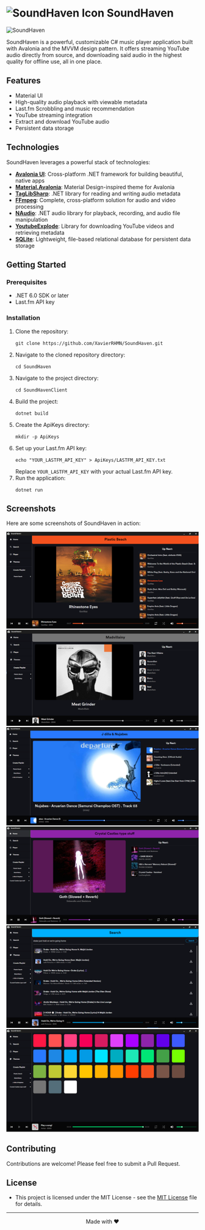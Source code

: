# <img src="SoundHavenClient/Assets/Icons/SoundHavenClient.ico" alt="SoundHaven Icon" width="32" height="32"> SoundHaven

![SoundHaven](https://github.com/user-attachments/assets/b1f430a6-f878-4fa9-bc14-a1163ec1d5dd)

SoundHaven is a powerful, customizable C# music player application built
with Avalonia and the MVVM design pattern. It offers streaming YouTube audio directly from source, 
and downloading said audio in the highest quality for offline use, all in one place. 

##  Features

-  Material UI
-  High-quality audio playback with viewable metadata
-  Last.fm Scrobbling and music recommendation
-  YouTube streaming integration
-  Extract and download YouTube audio
-  Persistent data storage

##  Technologies

SoundHaven leverages a powerful stack of technologies:

- **[Avalonia UI](https://avaloniaui.net/)**: Cross-platform .NET framework for building beautiful, native apps
- **[Material.Avalonia](https://github.com/AvaloniaCommunity/Material.Avalonia)**: Material Design-inspired theme for Avalonia
- **[TagLibSharp](https://github.com/mono/taglib-sharp)**: .NET library for reading and writing audio metadata
- **[FFmpeg](https://ffmpeg.org/)**: Complete, cross-platform solution for audio and video processing
- **[NAudio](https://github.com/naudio/NAudio)**: .NET audio library for playback, recording, and audio file manipulation
- **[YoutubeExplode](https://github.com/Tyrrrz/YoutubeExplode)**: Library for downloading YouTube videos and retrieving metadata
- **[SQLite](https://www.sqlite.org/)**: Lightweight, file-based relational database for persistent data storage

##  Getting Started

### Prerequisites

- .NET 6.0 SDK or later
- Last.fm API key

### Installation

1. Clone the repository:
   ```
   git clone https://github.com/XavierRHMN/SoundHaven.git
   ```
2. Navigate to the cloned repository directory:
   ```
   cd SoundHaven
   ```
3. Navigate to the project directory:
   ```
   cd SoundHavenClient
   ```
4. Build the project:
   ```
   dotnet build
   ```
5. Create the ApiKeys directory:
   ```
   mkdir -p ApiKeys
   ```
6. Set up your Last.fm API key:
   ```
   echo "YOUR_LASTFM_API_KEY" > ApiKeys/LASTFM_API_KEY.txt
   ```
   Replace `YOUR_LASTFM_API_KEY` with your actual Last.fm API key.
7. Run the application:
   ```
   dotnet run
   ```

##  Screenshots

Here are some screenshots of SoundHaven in action:

![SoundHaven First](SoundHavenClient/Screenshots/soundhaven_1.png)
![SoundHaven Second](SoundHavenClient/Screenshots/soundhaven_2.png)
![SoundHaven Third](SoundHavenClient/Screenshots/soundhaven_3.png)
![SoundHaven Fourth](SoundHavenClient/Screenshots/soundhaven_4.png)
![SoundHaven Search](SoundHavenClient/Screenshots/Search.png)
![SoundHaven Themes](SoundHavenClient/Screenshots/Themes.png)


##  Contributing

Contributions are welcome! Please feel free to submit a Pull Request.

##  License

- This project is licensed under the MIT License - see the [MIT License](LICENSE) file for details.
---

<p align="center">
  Made with ❤️
</p>
